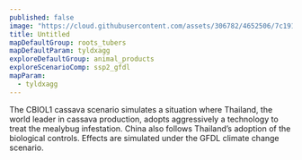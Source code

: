 ```yaml
---
published: false
image: "https://cloud.githubusercontent.com/assets/306782/4652506/7c191516-54a5-11e4-8b51-5e9a8c363c4b.png"
title: Untitled
mapDefaultGroup: roots_tubers
mapDefaultParam: tyldxagg
exploreDefaultGroup: animal_products
exploreScenarioComp: ssp2_gfdl
mapParam: 
  - tyldxagg
---
```


The CBIOL1 cassava scenario simulates a situation where Thailand, the world leader in cassava production, adopts aggressively a technology to treat the mealybug infestation. China also follows Thailand’s adoption of the biological controls. Effects are simulated under the GFDL climate change scenario.